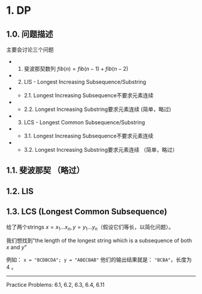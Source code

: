 
# 1. DP

## 1.0. 问题描述

主要会讨论三个问题
- 1. 斐波那契数列 $fib(n) = fib(n-1) + fib(n-2)$
- 2. LIS - Longest Increasing Subsequence/Substring
- - 2.1. Longest Increasing Subsequence不要求元素连续
- - 2.2. Longest Increasing Substring要求元素连续 (简单，略过)
- 3. LCS - Longest Common Subsequence/Substring
- - 3.1. Longest Increasing Subsequence不要求元素连续
- - 3.2. Longest Increasing Substring要求元素连续 （简单，略过）

## 1.1. 斐波那契 （略过）


## 1.2. LIS


## 1.3. LCS (Longest Common Subsequence)

给了两个strings $x = x_1 \dots x_n, y=y_1 \dots y_n$（假设它们等长，以简化问题）。

我们想找到"the length of the longest string which is a subsequence of both $x$ and $y$"

例如：
`x = "BCDBCDA"; y = "ABECBAB"` 他们的输出结果就是： `"BCBA"`，长度为 4 。



---

Practice Problems: 6.1, 6.2, 6.3, 6.4, 6.11

















































